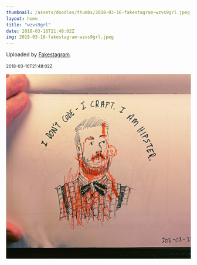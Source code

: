 ```yaml
---
thumbnail: /assets/doodles/thumbs/2018-03-16-fakestagram-wzvs9grl.jpeg
layout: home
title: "wzvs9grl"
date: 2018-03-16T21:48:02Z
img: 2018-03-16-fakestagram-wzvs9grl.jpeg
---
```


Uploaded by [Fakestagram](https://github.com/opyate/fakestagram).

<small>2018-03-16T21:48:02Z</small>

![Uploaded by Fakestagram](/assets/doodles/original/2018-03-16-fakestagram-wzvs9grl.jpeg)

